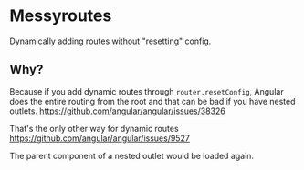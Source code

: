 # Messyroutes

Dynamically adding routes without "resetting" config.

## Why?
Because if you add dynamic routes through `router.resetConfig`,
Angular does the entire routing from the root and that can be bad
if you have nested outlets.
<https://github.com/angular/angular/issues/38326>

That's the only other way for dynamic routes 
<https://github.com/angular/angular/issues/9527>

The parent component of a nested outlet would be loaded again.